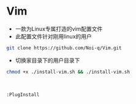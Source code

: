 # Vim
- 一款为Linux专属打造的vim配置文件
- 此配置文件针对刚用linux的用户

```sh
git clone https://github.com/Noi-q/Vim.git
```

- 切换家目录下的用户目录下
```sh
chmod +x ./install-vim.sh && ./install-vim.sh
```
<br>

```sh
:PlugInstall
```